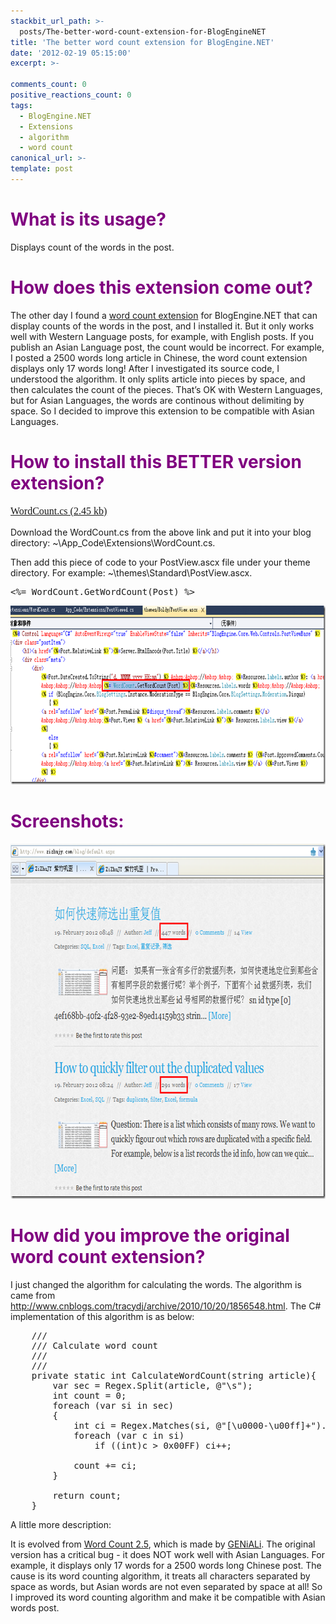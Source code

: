 ```yaml
---
stackbit_url_path: >-
  posts/The-better-word-count-extension-for-BlogEngineNET
title: 'The better word count extension for BlogEngine.NET'
date: '2012-02-19 05:15:00'
excerpt: >-
  
comments_count: 0
positive_reactions_count: 0
tags: 
  - BlogEngine.NET
  - Extensions
  - algorithm
  - word count
canonical_url: >-
template: post
---
```

<h1><span style="color: #800080">What is its usage?</span></h1>  <p><span style="color: #800080"></span></p>  <p>Displays count of the words in the post. </p>  <h1><span style="color: #800080">How does this extension come out?</span></h1>  <p>The other day I found a <a href="http://blog.geniali.ch/post/2011/01/10/GEBEE-Version-20-der-WordCount-Extension-fur-BlogEngineNET-20.aspx" target="_blank">word count extension</a> for BlogEngine.NET that can display counts of the words in the post, and I installed it. But it only works well with Western Language posts, for example, with English posts. If you publish an Asian Language post, the count would be incorrect. For example, I posted a 2500 words long article in Chinese, the word count extension displays only 17 words long! After I investigated its source code, I understood the algorithm. It only splits article into pieces by space, and then calculates the count of the pieces. That’s OK with Western Languages, but for Asian Languages, the words are continous without delimiting by space. So I decided to improve this extension to be compatible with Asian Languages.</p>  <h1><span style="color: #800080">How to install this BETTER version extension?</span></h1>  <p style="font-family: simsun; font-size: medium"><a href="/blog/file.axd?file=2012%2f2%2fWordCount.cs">WordCount.cs (2.45 kb)</a></p>  <p>Download the WordCount.cs from the above link and put it into your blog directory: ~\App_Code\Extensions\WordCount.cs.</p>  <p>Then add this piece of code to your PostView.ascx file under your theme directory. For example: ~\themes\Standard\PostView.ascx.</p>  <pre class="brush: csharp">&lt;%= WordCount.GetWordCount(Post) %&gt;</pre>

<p><a href="https://raw.githubusercontent.com/Jeff-Tian/blogengine.net/master/Source/BlogEngine/BlogEngine.NET/App_Data/files/image_476.png"><img style="border-right-width: 0px; display: inline; border-top-width: 0px; border-bottom-width: 0px; border-left-width: 0px" title="The better word count extension for BlogEngine.NET" border="0" alt="The better word count extension for BlogEngine.NET" src="https://raw.githubusercontent.com/Jeff-Tian/blogengine.net/master/Source/BlogEngine/BlogEngine.NET/App_Data/files/image_thumb_206.png" width="790" height="286" /></a></p>

<h1><span style="color: #800080">Screenshots:</span></h1>

<p><a href="https://raw.githubusercontent.com/Jeff-Tian/blogengine.net/master/Source/BlogEngine/BlogEngine.NET/App_Data/files/image_477.png"><img style="border-right-width: 0px; display: inline; border-top-width: 0px; border-bottom-width: 0px; border-left-width: 0px" title="The better word count extension for BlogEngine.NET" border="0" alt="The better word count extension for BlogEngine.NET" src="https://raw.githubusercontent.com/Jeff-Tian/blogengine.net/master/Source/BlogEngine/BlogEngine.NET/App_Data/files/image_thumb_207.png" width="691" height="568" /></a></p>

<h1><span style="color: #800080">How did you improve the original word count extension?</span></h1>

<p>I just changed the algorithm for calculating the words. The algorithm is came from <a href="http://www.cnblogs.com/tracydj/archive/2010/10/20/1856548.html">http://www.cnblogs.com/tracydj/archive/2010/10/20/1856548.html</a>. The C# implementation of this algorithm is as below:</p>

<pre class="brush: csharp">    /// 
    /// Calculate word count
    /// 
    /// 
    private static int CalculateWordCount(string article){
        var sec = Regex.Split(article, @&quot;\s&quot;);
        int count = 0;
        foreach (var si in sec)
        {
            int ci = Regex.Matches(si, @&quot;[\u0000-\u00ff]+&quot;).Count;
            foreach (var c in si)
                if ((int)c &gt; 0x00FF) ci++;

            count += ci;
        }

        return count;
    }</pre>

<p>A little more description:</p>

<p>It is evolved from <a href="http://dnbegallery.org/cms/List/Extensions/WordCount" target="_blank">Word Count 2.5</a>, which is made by <a href="http://blog.geniali.ch/post/2011/01/10/GEBEE-Version-20-der-WordCount-Extension-fur-BlogEngineNET-20.aspx" target="_blank">GENiALi</a>. The original version has a critical bug - it does NOT work well with Asian Languages. For example, it displays only 17 words for a 2500 words long Chinese post. The cause is its word counting algorithm, it treats all characters separated by space as words, but Asian words are not even separated by space at all! So I improved its word counting algorithm and make it be compatible with Asian words post.</p>